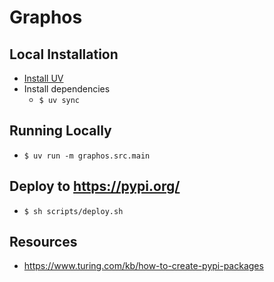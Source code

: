 # Graphos

## Local Installation

-   [Install UV](https://docs.astral.sh/uv/getting-started/installation/)
-   Install dependencies
    -   `$ uv sync`

## Running Locally

-   `$ uv run -m graphos.src.main`

## Deploy to https://pypi.org/

-   `$ sh scripts/deploy.sh`

## Resources

-   https://www.turing.com/kb/how-to-create-pypi-packages
